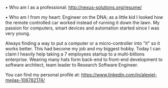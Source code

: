 • Who am I as a professional: <http://nexus-solutions.org/resume/>

• Who am I from my heart: Engineer on the DNA; as a little kid I looked how the remote controlled car worked instead of running it down the lawn. My passion for computers, smart devices and automation started since I was very young. 

Always finding a way to put a computer or a micro-controller into "it" so it works better. This had become my job and my biggest hobby. Today I can claim I heavily help taking a 7 employees startup to a multi-billions enterprise. Wearing many hats form back-end to front-end development to software architect, team leader to Research Software Engineer.

You can find my personal profile at: <https://www.linkedin.com/in/alexiel-mejias-106782174/>
